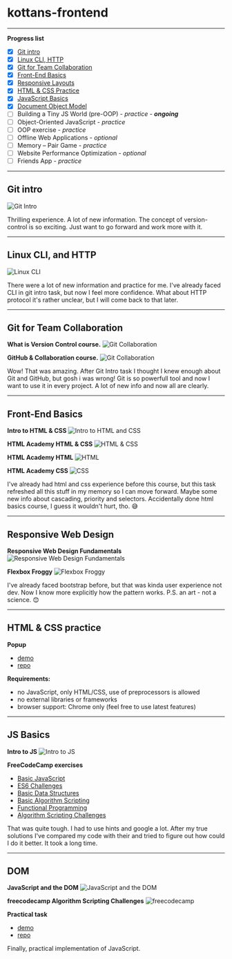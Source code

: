 # kottans-frontend

***

**Progress list**

- [x] [Git intro](https://github.com/Menchynskyi/kottans-frontend/tree/master/task_git_intro)
- [x] [Linux CLI, HTTP](https://github.com/Menchynskyi/kottans-frontend/tree/master/task_linux_cli)
- [x] [Git for Team Collaboration](https://github.com/Menchynskyi/kottans-frontend/tree/master/task_git_collaboration)
- [x] [Front-End Basics](https://github.com/Menchynskyi/kottans-frontend/tree/master/task_html_css_intro)
- [x] [Responsive Layouts](https://github.com/Menchynskyi/kottans-frontend/tree/master/task_responsive_web_design)
- [x] [HTML & CSS Practice](https://github.com/Menchynskyi/popup-html-css)
- [x] [JavaScript Basics](https://github.com/Menchynskyi/kottans-frontend/tree/master/task_js_basics)
- [x] [Document Object Model](https://github.com/Menchynskyi/kottans-frontend/tree/master/task_js_dom)
- [ ] Building a Tiny JS World (pre-OOP) - *practice* - ***ongoing***
- [ ] Object-Oriented JavaScript - *practice*
- [ ] OOP exercise - *practice*
- [ ] Offline Web Applications - *optional*
- [ ] Memory – Pair Game - *practice*
- [ ] Website Performance Optimization - *optional*
- [ ] Friends App - *practice*
***

## Git intro


![Git Intro](https://github.com/Menchynskyi/kottans-frontend/blob/master/task_git_intro/git_intro.JPG "Git and GitHub")

Thrilling experience. A lot of new information. The concept of version-control is so exciting. Just want to go forward and work more with it.
***

## Linux CLI, and HTTP


![Linux CLI](https://raw.githubusercontent.com/Menchynskyi/kottans-frontend/master/task_linux_cli/task_linux_cli.JPG "Learn the Command Line")

There were a lot of new information and practice for me. I've already faced CLI in git intro task, but now  I feel more confidence. What about HTTP protocol it's rather unclear, but I will come back to that later.
***

## Git for Team Collaboration


**What is Version Control course.**
![Git Collaboration](https://github.com/Menchynskyi/kottans-frontend/blob/master/task_git_collaboration/what_is_version_control.JPG "What is version control")

**GitHub & Collaboration course.**
![Git Collaboration](https://github.com/Menchynskyi/kottans-frontend/blob/master/task_git_collaboration/github_collaboration.JPG "GitHub & Collaboration")

Wow! That was amazing. After Git Intro task I thought I knew enough about Git and GitHub, but gosh i was wrong! Git is so powerfull tool and now I want to use it in every project. A lot of new info and now all are clearly.
***

## Front-End Basics


**Intro to HTML & CSS**
![Intro to HTML and CSS](https://github.com/Menchynskyi/kottans-frontend/blob/master/task_html_css_intro/intro_to_html_and_css.JPG "Intro to HTML and CSS")

**HTML Academy HTML & CSS**
![HTML & CSS](https://github.com/Menchynskyi/kottans-frontend/blob/master/task_html_css_intro/html_academy_1.JPG "HTML & CSS")

**HTML Academy HTML**
![HTML](https://github.com/Menchynskyi/kottans-frontend/blob/master/task_html_css_intro/html_academy_2.JPG "HTML")

**HTML Academy CSS**
![CSS](https://github.com/Menchynskyi/kottans-frontend/blob/master/task_html_css_intro/html_academy_3.JPG "CSS")

I've already had html and css experience before this course, but this task refreshed all this stuff in my memory so I can move forward. Maybe some new info about cascading, priority and selectors. Accidentally done html basics course, I guess it wouldn't hurt, tho. 😅
***

## Responsive Web Design


**Responsive Web Design Fundamentals**
![Responsive Web Design Fundamentals](https://github.com/Menchynskyi/kottans-frontend/blob/master/task_responsive_web_design/responsive_web_design_fundamentals.JPG "Responsive")

**Flexbox Froggy**
![Flexbox Froggy](https://github.com/Menchynskyi/kottans-frontend/blob/master/task_responsive_web_design/flexbox_froggy.JPG "Flexbox Froggy")

I've already faced bootstrap before, but that was kinda user experience not dev. Now I know more explicitly how the pattern works. P.S. an art - not a science. 😊
***

## HTML & CSS practice


**Popup**
* [demo](https://menchynskyi.github.io/popup-html-css/)
* [repo](https://github.com/Menchynskyi/popup-html-css)

**Requirements:**
* no JavaScript, only HTML/CSS, use of preprocessors is allowed
* no external libraries or frameworks
* browser support: Chrome only (feel free to use latest features)
***

## JS Basics


**Intro to JS**
![Intro to JS](https://github.com/Menchynskyi/kottans-frontend/blob/master/task_js_basics/intro_to_js.JPG "Intro to JS")

**FreeCodeCamp exercises**
* [Basic JavaScript](https://github.com/Menchynskyi/kottans-frontend/blob/master/task_js_basics/basic_javascript.PNG)
* [ES6 Challenges](https://github.com/Menchynskyi/kottans-frontend/blob/master/task_js_basics/es6_challenges.jpg)
* [Basic Data Structures](https://github.com/Menchynskyi/kottans-frontend/blob/master/task_js_basics/basic_data_structures.jpg)
* [Basic Algorithm Scripting](https://github.com/Menchynskyi/kottans-frontend/blob/master/task_js_basics/basic_algorithm_scripting.jpg)
* [Functional Programming](https://github.com/Menchynskyi/kottans-frontend/blob/master/task_js_basics/functional_programming.jpg)
* [Algorithm Scripting Challenges](https://github.com/Menchynskyi/kottans-frontend/blob/master/task_js_basics/algorithm_scripting_challenges.jpg)

That was quite tough. I had to use hints and google a lot. After my true solutions I've compared my code with their and tried to figure out how could I do it better. It took a long time.
***

## DOM


**JavaScript and the DOM**
![JavaScript and the DOM](https://github.com/Menchynskyi/kottans-frontend/blob/master/task_js_dom/javascript_and_the_dom.jpg "JavaScript and the DOM")

**freecodecamp Algorithm Scripting Challenges**
![freecodecamp](https://github.com/Menchynskyi/kottans-frontend/blob/master/task_js_dom/freecodecamp_algorithm_scripting_challenges.jpg "freecodecamp")

**Practical task**
* [demo](https://menchynskyi.github.io/interactive-side-menu/)
* [repo](https://github.com/Menchynskyi/interactive-side-menu)

Finally, practical implementation of JavaScript.